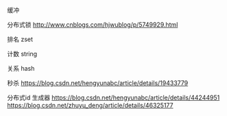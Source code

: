 


缓冲

分布式锁
http://www.cnblogs.com/hjwublog/p/5749929.html

排名 zset

计数 string

关系 hash

秒杀
https://blog.csdn.net/hengyunabc/article/details/19433779


分布式id 生成器 
https://blog.csdn.net/hengyunabc/article/details/44244951
https://blog.csdn.net/zhuyu_deng/article/details/46325177

